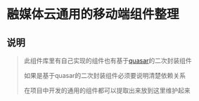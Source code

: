 # 融媒体云通用的移动端组件整理
## 说明
> 此组件库里有自己实现的组件也有基于[quasar](http://www.quasarchs.com/components/)的二次封装组件
>
> 如果是基于quasar的二次封装组件必须要说明清楚依赖关系
>
> 在项目中开发的通用的组件都可以提取出来放到这里维护起来